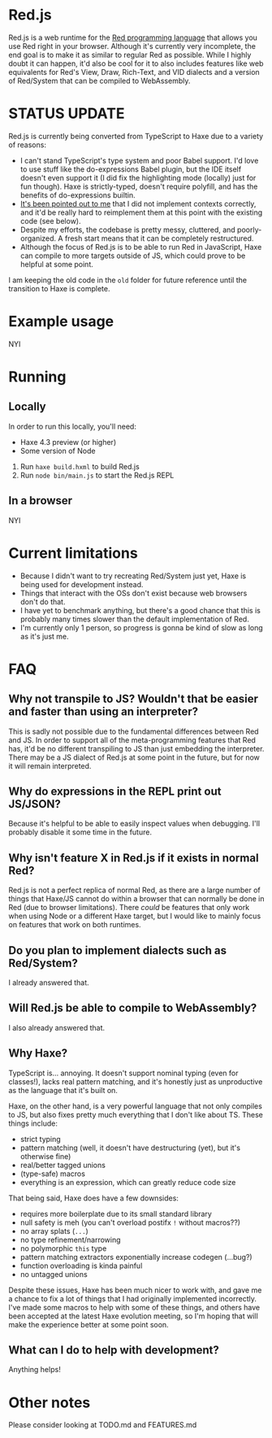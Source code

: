 ﻿# Red.js

Red.js is a web runtime for the [Red programming language](https://www.red-lang.org/) that allows you use Red right in your browser. Although it's currently very incomplete, the end goal is to make it as similar to regular Red as possible. While I highly doubt it can happen, it'd also be cool for it to also includes features like web equivalents for Red's View, Draw, Rich-Text, and VID dialects and a version of Red/System that can be compiled to WebAssembly.


# STATUS UPDATE
Red.js is currently being converted from TypeScript to Haxe due to a variety of reasons:
- I can't stand TypeScript's type system and poor Babel support. I'd love to use stuff like the do-expressions Babel plugin, but the IDE itself doesn't even support it (I did fix the highlighting mode (locally) just for fun though). Haxe is strictly-typed, doesn't require polyfill, and has the benefits of do-expressions builtin.
- [It's been pointed out to me](https://gitter.im/red/red.js?at=5f38e2acb7818b3998fdef69) that I did not implement contexts correctly, and it'd be really hard to reimplement them at this point with the existing code (see below).
- Despite my efforts, the codebase is pretty messy, cluttered, and poorly-organized. A fresh start means that it can be completely restructured.
- Although the focus of Red.js is to be able to run Red in JavaScript, Haxe can compile to more targets outside of JS, which could prove to be helpful at some point.

I am keeping the old code in the `old` folder for future reference until the transition to Haxe is complete.


# Example usage

NYI


# Running

## Locally
In order to run this locally, you'll need:
- Haxe 4.3 preview (or higher)
- Some version of Node

1) Run `haxe build.hxml` to build Red.js
2) Run `node bin/main.js` to start the Red.js REPL


## In a browser

NYI


# Current limitations

- Because I didn't want to try recreating Red/System just yet, Haxe is being used for development instead.
- Things that interact with the OSs don't exist because web browsers don't do that.
- I have yet to benchmark anything, but there's a good chance that this is probably many times slower than the default implementation of Red.
- I'm currently only 1 person, so progress is gonna be kind of slow as long as it's just me.


# FAQ

## Why not transpile to JS? Wouldn't that be easier and faster than using an interpreter?
This is sadly not possible due to the fundamental differences between Red and JS.
In order to support all of the meta-programming features that Red has, it'd be no
different transpiling to JS than just embedding the interpreter. There may be a
JS dialect of Red.js at some point in the future, but for now it will remain interpreted.


## Why do expressions in the REPL print out JS/JSON?
Because it's helpful to be able to easily inspect values when debugging. I'll probably
disable it some time in the future.


## Why isn't feature X in Red.js if it exists in normal Red?
Red.js is not a perfect replica of normal Red, as there are a large number of things
that Haxe/JS cannot do within a browser that can normally be done in Red (due to browser limitations).
There *could* be features that only work when using Node or a different Haxe target, but
I would like to mainly focus on features that work on both runtimes.


## Do you plan to implement dialects such as Red/System?
I already answered that.


## Will Red.js be able to compile to WebAssembly?
I also already answered that.


## Why Haxe?
TypeScript is... annoying. It doesn't support nominal typing (even for classes!), lacks real pattern matching, and it's honestly just as unproductive as the language that it's built on.

Haxe, on the other hand, is a very powerful language that not only compiles to JS, but also fixes pretty much everything that I don't like about TS. These things include:
- strict typing
- pattern matching (well, it doesn't have destructuring (yet), but it's otherwise fine)
- real/better tagged unions
- (type-safe) macros
- everything is an expression, which can greatly reduce code size

That being said, Haxe does have a few downsides:
- requires more boilerplate due to its small standard library
- null safety is meh (you can't overload postifx `!` without macros??)
- no array splats (`...`)
- no type refinement/narrowing
- no polymorphic `this` type
- pattern matching extractors exponentially increase codegen (...bug?)
- function overloading is kinda painful
- no untagged unions

Despite these issues, Haxe has been much nicer to work with, and gave me a chance to fix a lot of things that I had originally implemented incorrectly.
I've made some macros to help with some of these things, and others have been accepted at the latest Haxe evolution meeting, so I'm hoping that will make the experience better at some point soon.


## What can I do to help with development?
Anything helps!


# Other notes

Please consider looking at TODO.md and FEATURES.md